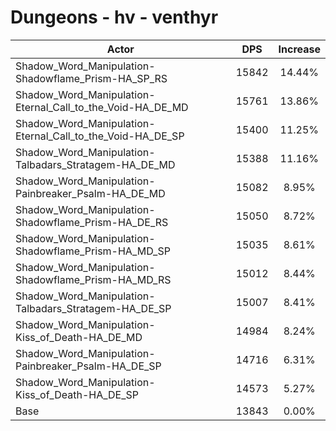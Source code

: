 # Dungeons - hv - venthyr
| Actor | DPS | Increase |
|---|:---:|:---:|
|Shadow_Word_Manipulation-Shadowflame_Prism-HA_SP_RS|15842|14.44%|
|Shadow_Word_Manipulation-Eternal_Call_to_the_Void-HA_DE_MD|15761|13.86%|
|Shadow_Word_Manipulation-Eternal_Call_to_the_Void-HA_DE_SP|15400|11.25%|
|Shadow_Word_Manipulation-Talbadars_Stratagem-HA_DE_MD|15388|11.16%|
|Shadow_Word_Manipulation-Painbreaker_Psalm-HA_DE_MD|15082|8.95%|
|Shadow_Word_Manipulation-Shadowflame_Prism-HA_DE_RS|15050|8.72%|
|Shadow_Word_Manipulation-Shadowflame_Prism-HA_MD_SP|15035|8.61%|
|Shadow_Word_Manipulation-Shadowflame_Prism-HA_MD_RS|15012|8.44%|
|Shadow_Word_Manipulation-Talbadars_Stratagem-HA_DE_SP|15007|8.41%|
|Shadow_Word_Manipulation-Kiss_of_Death-HA_DE_MD|14984|8.24%|
|Shadow_Word_Manipulation-Painbreaker_Psalm-HA_DE_SP|14716|6.31%|
|Shadow_Word_Manipulation-Kiss_of_Death-HA_DE_SP|14573|5.27%|
|Base|13843|0.00%|
